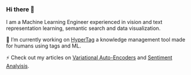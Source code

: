 ### Hi there 👋
I am a Machine Learning Engineer experienced in vision and text representation learning, semantic search and data visualization.

🔭 I’m currently working on [HyperTag](https://github.com/SeanPedersen/HyperTag) a knowledge management tool made for humans using tags and ML.

⚡ Check out my articles on [Variational Auto-Encoders](https://blog.neotree.uber.space/posts/vae) and [Sentiment Analyisis](https://blog.neotree.uber.space/posts/sentiment-analysis).
<!--
**SeanPedersen/SeanPedersen** is a ✨ _special_ ✨ repository because its `README.md` (this file) appears on your GitHub profile.

Here are some ideas to get you started:

- 🔭 I’m currently working on ...
- 🌱 I’m currently learning ...
- 👯 I’m looking to collaborate on ...
- 🤔 I’m looking for help with ...
- 💬 Ask me about ...
- 📫 How to reach me: ...
- 😄 Pronouns: ...
- ⚡ Fun fact: ...
-->
